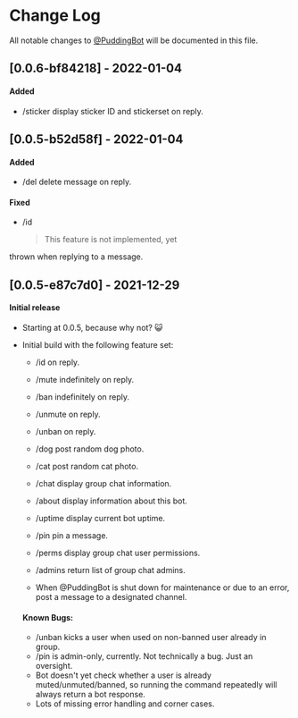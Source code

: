 # Change Log

All notable changes to [@PuddingBot](https://t.me/puddingbot) will be documented in this file.

## [0.0.6-**bf84218**] - 2022-01-04

#### Added
* /sticker display sticker ID and stickerset on reply.

## [0.0.5-**b52d58f**] - 2022-01-04

#### Added
* /del delete message on reply.

#### Fixed
* /id
    > This feature is not implemented, yet

thrown when replying to a message.


## [0.0.5-**e87c7d0**] - 2021-12-29

#### Initial release
* Starting at 0.0.5, because why not? 😺
* Initial build with the following feature set:
    - /id on reply.
    - /mute indefinitely on reply.
    - /ban indefinitely on reply.
    - /unmute on reply.
    - /unban on reply.
    - /dog post random dog photo.
    - /cat post random cat photo.
    - /chat display group chat information.
    - /about display information about this bot.
    - /uptime display current bot uptime.
    - /pin pin a message.
    - /perms display group chat user permissions.
    - /admins return list of group chat admins.

    - When @PuddingBot is shut down for
       maintenance or due to an error,
       post a message to a designated
       channel.

    #### Known Bugs:

    - /unban kicks a user when used on non-banned user already in group.
    - /pin is admin-only, currently.
       Not technically a bug.
       Just an oversight.
    - Bot doesn't yet check whether a user is
       already muted/unmuted/banned, so
       running the command repeatedly
       will always return a bot response.
    - Lots of missing error handling and corner cases.